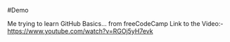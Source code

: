 #Demo

Me trying to learn GitHub Basics... from freeCodeCamp
Link to the Video:-
https://www.youtube.com/watch?v=RGOj5yH7evk
